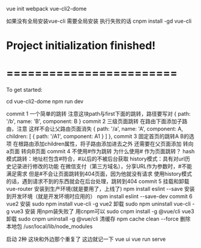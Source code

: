 vue init webpack vue-cli2-dome

如果没有全局安装vue-cli 需要全局安装
执行失败的话
cnpm install -gd vue-cli

# Project initialization finished!
# ========================

To get started:

  cd vue-cli2-dome
  npm run dev


commit 1
一个简单的跳转
注意这块path与first下面的跳转，路径要写对
    {
      path: '/b',
      name: 'B',
      component: B
    }
commit 2 
三级页面跳转
在路由下面添加子路由，注意 这样不会让父路由页面消失
 {
      path: '/a',
      name: 'A',
      component: A,
      children: [
        { path: '/A1', component: A1 }
      ]
    },
commit 3
固定首页的跳转A B的选项
在根路由添加children属性，将子路由添加进去之外 还需要在父页面添加
    <router-link to="/a">转向a页面</router-link>
    <router-link to="/b">转向B页面</router-link>
    <router-view></router-view>
commit 4
不使用#作为跳转
为什么使用# 作为页面跳转？
hash模式跳转：地址栏包含#符合，#以后的不被后台获取
history模式：具有对url历史记录进行修改的功能
在微信支付（第三方域名），分享URL作为参数时，#不能满足需求
但是#不会让页面跳转到404页面，因为他就没有请求
使用history模式的话，遇到请求不到的东西就会在后台处理，跳转到404
commit 5
挂载和卸载vue-router
安装到生产环境(就是要用了，上线了)
npm install eslint --save
安装到开发环境（就是开发环境时应用的）
npm install eslint --save-dev
commit 6
vue2 安装
sudo npm install vue-cli -g
vue2 卸载
sudo npm uninstall vue-cli -g
vue3 安装
用npm装失败了 用cnpm可以
sudo cnpm install -g @vue/cli
vue3 卸载
sudo cnpm uninstall -g @vue/cli
清缓存
npm cache clean --force
删除本地包
/usr/local/lib/node_modules

启动 2种 这块和外边那个重复了 这边就记一下
vue ui
vue run serve